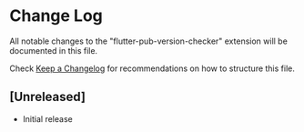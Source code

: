 # Change Log

All notable changes to the "flutter-pub-version-checker" extension will be documented in this file.

Check [Keep a Changelog](http://keepachangelog.com/) for recommendations on how to structure this file.

## [Unreleased]

- Initial release